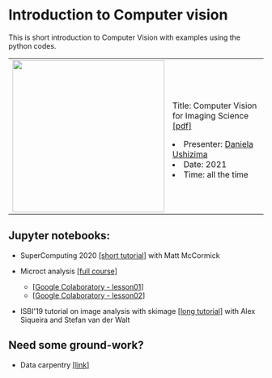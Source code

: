 # Introduction to Computer vision
This is short introduction to Computer Vision with examples using the python codes.

<table border="0">
 <tr>
    <td><img src="https://github.com/dani-lbnl/introvision/blob/master/vision.png" width="300">
    </td>
    <td>
     <p>
      Title: Computer Vision for Imaging Science <a href='https://drive.google.com/file/d/1Avmxcra6m8vTBw4tivdKFd4vGm5wBCB4/view?usp=sharing'>[pdf]</a>
      <li> Presenter: <a href='bit.ly/idealdatascience'>Daniela Ushizima </a>
      <li> Date: 2021
      <li> Time: all the time
      </td>
 </tr>
</table>

## Jupyter notebooks:  
- SuperComputing 2020 [[short tutorial]](https://github.com/dani-lbnl/SC20_pyHPC) with Matt McCormick

- Microct analysis [[full course]](https://github.com/CameraIA/dipmicroct/tree/master/partII)  
    - [[Google Colaboratory - lesson01]](https://drive.google.com/file/d/1l3nUSw5N2QQgcZqlO9gULRN3PHrkde6Q/view?usp=sharing)
    - [[Google Colaboratory - lesson02]](https://drive.google.com/file/d/1GX3Gp0IgqCCn7KbpwG2LVsVCKKyGd-45/view?usp=sharing)
    
- ISBI'19 tutorial on image analysis with skimage [[long tutorial]](https://github.com/dani-lbnl/isvc2019) with Alex Siqueira and Stefan van der Walt    

## Need some ground-work?
- Data carpentry [[link]](https://datacarpentry.org/image-processing/)

